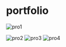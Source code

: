 # portfolio


![pro1](https://github.com/arjun2020-py/personal_portfolio_flutter/assets/69357545/da726a2a-5f9c-453a-8e22-230cc06b3c22)

![pro2](https://github.com/arjun2020-py/personal_portfolio_flutter/assets/69357545/0df5c239-5ee7-463f-9cbc-be0d19913cb4)
![pro3](https://github.com/arjun2020-py/personal_portfolio_flutter/assets/69357545/a0dcb4cf-4ecb-4561-b976-32fb8e86cb4c)
![pro4](https://github.com/arjun2020-py/personal_portfolio_flutter/assets/69357545/2651177f-2516-4c6a-b5f4-b4f1ca1096e0)
